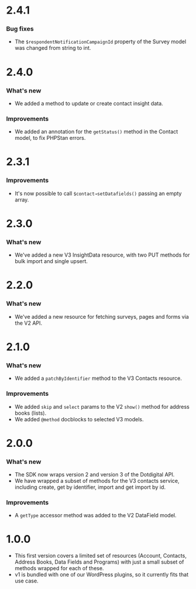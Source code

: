 # 2.4.1

### Bug fixes
- The `$respondentNotificationCampaignId` property of the Survey model was changed from string to int.

# 2.4.0

### What's new
- We added a method to update or create contact insight data.

### Improvements
- We added an annotation for the `getStatus()` method in the Contact model, to fix PHPStan errors.

# 2.3.1

### Improvements
- It's now possible to call `$contact→setDatafields()` passing an empty array.

# 2.3.0

### What's new
- We've added a new V3 InsightData resource, with two PUT methods for bulk import and single upsert.

# 2.2.0

### What's new
- We've added a new resource for fetching surveys, pages and forms via the V2 API.

# 2.1.0

### What's new
- We added a `patchByIdentifier` method to the V3 Contacts resource.

### Improvements
- We added `skip` and `select` params to the V2 `show()` method for address books (lists).
- We added `@method` docblocks to selected V3 models.

# 2.0.0

### What's new
- The SDK now wraps version 2 and version 3 of the Dotdigital API.
- We have wrapped a subset of methods for the V3 contacts service, including create, get by identifier, import and get import by id.

### Improvements
- A `getType` accessor method was added to the V2 DataField model.

# 1.0.0

- This first version covers a limited set of resources (Account, Contacts, Address Books, Data Fields and Programs) with just a small subset of methods wrapped for each of these.
- v1 is bundled with one of our WordPress plugins, so it currently fits that use case.
